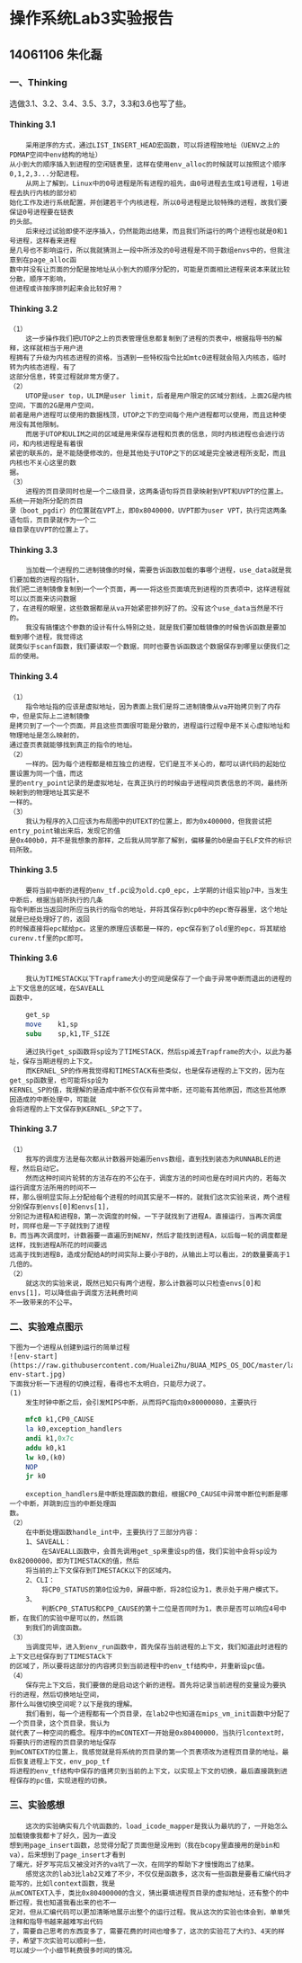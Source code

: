 # 操作系统Lab3实验报告 #
## 14061106 朱化磊 ##
### 一、Thinking ###
选做3.1、3.2、3.4、3.5、3.7，3.3和3.6也写了些。
#### Thinking 3.1 
		采用逆序的方式，通过LIST_INSERT_HEAD宏函数，可以将进程按地址（UENV之上的PDMAP空间中env结构的地址）
	从小到大的顺序插入到进程的空闲链表里，这样在使用env_alloc的时候就可以按照这个顺序0,1,2,3...分配进程。
		从网上了解到，Linux中的0号进程是所有进程的祖先，由0号进程去生成1号进程，1号进程去执行内核的部分初
	始化工作及进行系统配置，并创建若干个内核进程，所以0号进程是比较特殊的进程，故我们要保证0号进程要在链表
	的头部。	
		后来经过试验即使不逆序插入，仍然能跑出结果，而且我们所运行的两个进程也就是0和1号进程，这样看来进程
	是几号也不影响运行，所以我就猜测上一段中所涉及的0号进程是不同于数组envs中的，但我注意到在page_alloc函
	数中并没有让页面的分配是按地址从小到大的顺序分配的，可能是页面相比进程来说本来就比较分散，顺序不影响，
	但进程或许按序排列起来会比较好用？
#### Thinking 3.2 ####
	（1）
		这一步操作我们把UTOP之上的页表管理信息都复制到了进程的页表中，根据指导书的解释，这样就相当于用户进
	程拥有了升级为内核态进程的资格，当遇到一些特权指令比如mtc0进程就会陷入内核态，临时转为内核态进程，有了
	这部分信息，转变过程就非常方便了。
	（2）
		UTOP是user top，ULIM是user limit，后者是用户限定的区域分割线，上面2G是内核空间，下面的2G是用户空间，
	前者是用户进程可以使用的数据栈顶，UTOP之下的空间每个用户进程都可以使用，而且这种使用没有其他限制。
		而居于UTOP和ULIM之间的区域是用来保存进程和页表的信息，同时内核进程也会进行访问，和内核进程是有着很
	紧密的联系的，是不能随便修改的，但是其他处于UTOP之下的区域是完全被进程所支配，而且内核也不关心这里的数
	据。
	（3）
		进程的页目录同时也是一个二级目录，这两条语句将页目录映射到VPT和UVPT的位置上。系统一开始所分配的页目
	录（boot_pgdir）的位置就在VPT上，即0x8040000，UVPT即为user VPT，执行完这两条语句后，页目录就作为一个二
	级目录在UVPT的位置上了。
#### Thinking 3.3
		当加载一个进程的二进制镜像的时候，需要告诉函数加载的事哪个进程，use_data就是我们要加载的进程的指针，
	我们把二进制镜像复制到一个一个页面，再一一将这些页面填充到进程的页表项中，这样进程就可以以页面来访问数据
	了，在进程的眼里，这些数据都是从va开始紧密排列好了的。没有这个use_data当然是不行的。
		我没有搞懂这个参数的设计有什么特别之处，就是我们要加载镜像的时候告诉函数是要加载到哪个进程，我觉得这
	就类似于scanf函数，我们要读取一个数据，同时也要告诉函数这个数据保存到哪里以便我们之后的使用。
#### Thinking 3.4
	（1）
		指令地址指的应该是虚拟地址，因为表面上我们是将二进制镜像从va开始拷贝到了内存中，但是实际上二进制镜像
	是拷贝到了一个一个页面，并且这些页面很可能是分散的，进程运行过程中是不关心虚拟地址和物理地址是怎么映射的，
	通过查页表就能够找到真正的指令的地址。
	（2）
		一样的。因为每个进程都是相互独立的进程，它们是互不关心的，都可以讲代码的起始位置设置为同一个值，而这
	里的entry_point记录的是虚拟地址，在真正执行的时候由于进程间页表信息的不同，最终所映射到的物理地址其实是不
	一样的。
	（3）
		我认为程序的入口应该为布局图中的UTEXT的位置上，即为0x400000，但我尝试把entry_point输出来后，发现它的值
	是0x400b0，并不是我想象的那样，之后我从同学那了解到，偏移量的b0是由于ELF文件的标识码所致。
#### Thinking 3.5
		要将当前中断的进程的env_tf.pc设为old.cp0_epc，上学期的计组实验p7中，当发生中断后，根据当前所执行的几条
	指令判断出当返回时所应当执行的指令的地址，并将其保存到cp0中的epc寄存器里，这个地址就是已经处理好了的，返回
	的时候直接将epc赋给pc。这里的原理应该都是一样的，epc保存到了old里的epc，将其赋给curenv.tf里的pc即可。
#### Thinking 3.6
		我认为TIMESTACK以下Trapframe大小的空间是保存了一个由于异常中断而退出的进程的上下文信息的区域，在SAVEALL
	函数中，
```mips
	get_sp      
	move	k1,sp                    
	subu	sp,k1,TF_SIZE  
```
		通过执行get_sp函数将sp设为了TIMESTACK，然后sp减去Trapframe的大小，以此为基址，保存当期进程的上下文。
		而KERNEL_SP的作用我觉得和TIMESTACK有些类似，也是保存进程的上下文的，因为在get_sp函数里，也可能将sp设为
	KERNEL_SP的值，我理解的是造成中断不仅仅有异常中断，还可能有其他原因，而这些其他原因造成的中断处理中，可能就
	会将进程的上下文保存到KERNEL_SP之下了。
#### Thinking 3.7
	（1）
		我写的调度方法是每次都从计数器开始遍历envs数组，直到找到装态为RUNNABLE的进程，然后启动它。
		然而这种时间片轮转的方法存在的不公在于，调度方法的时间也是在时间片内的，若每次运行调度方法所用的时间不一
	样，那么很明显实际上分配给每个进程的时间其实是不一样的，就我们这次实验来说，两个进程分别保存到envs[0]和envs[1]，
	分别记为进程A和进程B，第一次调度的时候，一下子就找到了进程A，直接运行，当再次调度时，同样也是一下子就找到了进程
	B，而当再次调度时，计数器要一直遍历到NENV，然后才能找到进程A，以后每一轮的调度都是这样，找到进程A所花的时间要远
	远高于找到进程B，造成分配给A的时间实际上要小于B的，从输出上可以看出，2的数量要高于1几倍的。
	（2）
		就这次的实验来说，既然已知只有两个进程，那么计数器可以只检查envs[0]和envs[1]，可以降低由于调度方法耗费时间
	不一致带来的不公平。	
### 二、实验难点图示
	下图为一个进程从创建到运行的简单过程
	![env-start](https://raw.githubusercontent.com/HualeiZhu/BUAA_MIPS_OS_DOC/master/lab3-env-start.jpg)
	下面我分析一下进程的切换过程，看得也不太明白，只能尽力说了。
	(1)
		发生时钟中断之后，会引发MIPS中断，从而将PC指向0x80000080，主要执行
```mips
	mfc0 k1,CP0_CAUSE
	la k0,exception_handlers
	andi k1,0x7c
	addu k0,k1
	lw k0,(k0)
	NOP
	jr k0
```
		exception_handlers是中断处理函数的数组，根据CP0_CAUSE中异常中断位判断是哪一个中断，并跳到应当的中断处理函
	数。
	（2）
		在中断处理函数handle_int中，主要执行了三部分内容：
		1、SAVEALL：
			在SAVEALL函数中，会首先调用get_sp来重设sp的值，我们实验中会将sp设为0x82000000，即为TIMESTACK的值，然后
		将当前的上下文保存到TIMESTACK以下的区域内。
		2、CLI：
			将CP0_STATUS的第0位设为0，屏蔽中断，将28位设为1，表示处于用户模式下。
		3、
			判断CP0_STATUS和CP0_CAUSE的第十二位是否同时为1，表示是否可以响应4号中断，在我们的实验中是可以的，然后跳
		到我们的调度函数。
	（3）
		当调度完毕，进入到env_run函数中，首先保存当前进程的上下文，我们知道此时进程的上下文已经保存到了TIMESTACk下
	的区域了，所以要将这部分的内容拷贝到当前进程中的env_tf结构中，并重新设pc值。
	（4）
		保存完上下文后，我们要做的是启动这个新的进程。首先将记录当前进程的变量设为要执行的进程，然后切换地址空间，
	那什么叫做切换空间呢？以下是我的理解。
		我们看到，每一个进程都有一个页目录，在lab2中也知道在mips_vm_init函数中分配了一个页目录，这个页目录，我认为
	就代表了一种空间的概念。程序中的mCONTEXT一开始是0x80400000，当执行lcontext时，将要执行的进程的页目录的地址保存
	到mCONTEXT的位置上，我感觉就是将系统的页目录的第一个页表项改为进程页目录的地址。最后恢复进程上下文，env_pop_tf
	将进程的env_tf结构中保存的值拷贝到当前的上下文，以实现上下文的切换，最后直接跳到进程保存的pc值，实现进程的切换。
### 三、实验感想 
		这次的实验确实有几个坑函数的，load_icode_mapper是我认为最坑的了，一开始怎么加载镜像我都卡了好久，因为一直没
	想到用page_insert函数，总觉得分配了页面但是没用到（我在bcopy里直接用的是bin和va），后来想到了page_insert才看到
	了曙光，好歹写完后又被没对齐的va坑了一次，在同学的帮助下才慢慢跑出了结果。
		感觉这次的lab3比lab2又难了不少，不仅仅是函数多，这次有一些函数是要看汇编代码才能写的，比如lcontext函数，我是
	从mCONTEXT入手，类比0x80400000的含义，猜出要填进程页目录的虚拟地址，还有整个的中断过程，我也知道我看出来的也不一
	定对，但从汇编代码可以更加清晰地展示出整个的运行过程。我从这次的实验也体会到，单单凭注释和指导书越来越难写出代码
	了，需要自己思考的东西变多了，需要花费的时间也增多了，这次的实验花了大约3、4天的样子，希望下次实验可以顺利一些，
	可以减少一个小细节耗费很多时间的情况。
	
	

	
